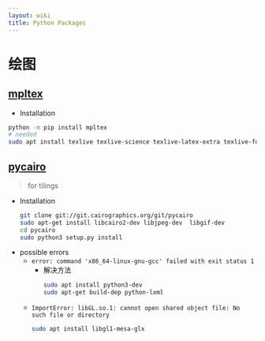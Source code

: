 ```yaml
---
layout: wiki
title: Python Packages
---
```


# 绘图

## [mpltex](https://github.com/liuyxpp/mpltex)

- Installation

```bash
python -m pip install mpltex
# needed 
sudo apt install texlive texlive-science texlive-latex-extra texlive-fonts-recommended dvipng
```

## [pycairo](git://git.cairographics.org/git/pycairo)

> for tilings

- Installation
  ```bash
  git clone git://git.cairographics.org/git/pycairo
  sudo apt-get install libcairo2-dev libjpeg-dev  libgif-dev
  cd pycairo
  sudo python3 setup.py install
  ```
- possible errors 
  - `error: command 'x86_64-linux-gnu-gcc' failed with exit status 1`
    - 解决方法
      ```bash
      sudo apt install python3-dev
      sudo apt-get build-dep python-lxml
      ```
  - `ImportError: libGL.so.1: cannot open shared object file: No such file or directory`
    ```bash
    sudo apt install libgl1-mesa-glx
    ```
